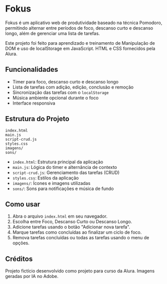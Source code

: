 # Fokus

Fokus é um aplicativo web de produtividade baseado na técnica Pomodoro, permitindo alternar entre períodos de foco, descanso curto e descanso longo, além de gerenciar uma lista de tarefas. 

Este projeto foi feito para aprendizado e treinamento de Manipulação de DOM e uso de localStorage em JavaScript. HTML e CSS fornecidos pela Alura.

## Funcionalidades

- Timer para foco, descanso curto e descanso longo
- Lista de tarefas com adição, edição, conclusão e remoção
- Sincronização das tarefas com o `localStorage`
- Música ambiente opcional durante o foco
- Interface responsiva

## Estrutura do Projeto

```
index.html
main.js
script-crud.js
styles.css
imagens/
sons/
```

- `index.html`: Estrutura principal da aplicação
- `main.js`: Lógica do timer e alternância de contexto
- `script-crud.js`: Gerenciamento das tarefas (CRUD)
- `styles.css`: Estilos da aplicação
- `imagens/`: Ícones e imagens utilizadas
- `sons/`: Sons para notificações e música de fundo

## Como usar

1. Abra o arquivo `index.html` em seu navegador.
2. Escolha entre Foco, Descanso Curto ou Descanso Longo.
3. Adicione tarefas usando o botão "Adicionar nova tarefa".
4. Marque tarefas como concluídas ao finalizar um ciclo de foco.
5. Remova tarefas concluídas ou todas as tarefas usando o menu de opções.

## Créditos

Projeto fictício desenvolvido como projeto para curso da Alura. Imagens geradas por IA no Adobe.
